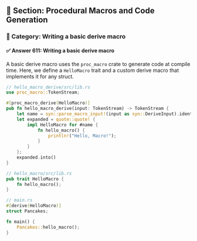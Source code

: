 ## 📘 Section: Procedural Macros and Code Generation
### 🔹 Category: Writing a basic derive macro
#### ✅ Answer 611: Writing a basic derive macro

A basic derive macro uses the `proc_macro` crate to generate code at compile time. Here, we define a `HelloMacro` trait and a custom derive macro that implements it for any struct.

```rust
// hello_macro_derive/src/lib.rs
use proc_macro::TokenStream;

#[proc_macro_derive(HelloMacro)]
pub fn hello_macro_derive(input: TokenStream) -> TokenStream {
    let name = syn::parse_macro_input!(input as syn::DeriveInput).ident;
    let expanded = quote::quote! {
        impl HelloMacro for #name {
            fn hello_macro() {
                println!("Hello, Macro!");
            }
        }
    };
    expanded.into()
}

// hello_macro/src/lib.rs
pub trait HelloMacro {
    fn hello_macro();
}

// main.rs
#[derive(HelloMacro)]
struct Pancakes;

fn main() {
    Pancakes::hello_macro();
}
```
